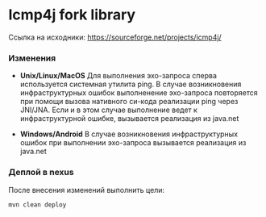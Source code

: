 # Icmp4j  fork library
Ссылка на исходники: https://sourceforge.net/projects/icmp4j/

### Изменения
- **Unix/Linux/MacOS** Для выполнения эхо-запроса сперва используется системная утилита ping. В случае возникновения инфраструктурных ошибок выполненение эхо-запроса повторяется при помощи вызова нативного си-кода реализации ping через JNI/JNA. Если и в этом случае выполнение ведет к инфраструктурной ошибке, вызывается реализация из java.net  

- **Windows/Android** В случае возникновения инфраструктурных ошибок при выполнении эхо-запроса вызывается реализация из java.net

### Деплой в nexus
После внесения изменений выполнить цели:
```
mvn clean deploy
```

